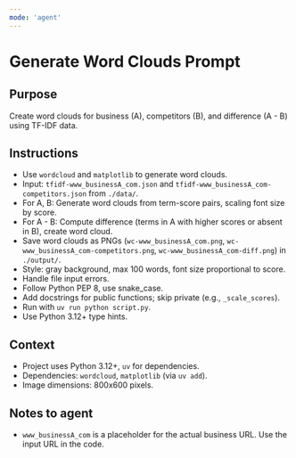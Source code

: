 ```yaml
---
mode: 'agent'
---
```

# Generate Word Clouds Prompt
## Purpose
Create word clouds for business (A), competitors (B), and difference (A - B) using TF-IDF data.

## Instructions
- Use `wordcloud` and `matplotlib` to generate word clouds.
- Input: `tfidf-www_businessA_com.json` and `tfidf-www_businessA_com-competitors.json` from `./data/`.
- For A, B: Generate word clouds from term-score pairs, scaling font size by score.
- For A - B: Compute difference (terms in A with higher scores or absent in B), create word cloud.
- Save word clouds as PNGs (`wc-www_businessA_com.png`, `wc-www_businessA_com-competitors.png`, `wc-www_businessA_com-diff.png`) in `./output/`.
- Style: gray background, max 100 words, font size proportional to score.
- Handle file input errors.
- Follow Python PEP 8, use snake_case.
- Add docstrings for public functions; skip private (e.g., `_scale_scores`).
- Run with `uv run python script.py`.
- Use Python 3.12+ type hints.

## Context
- Project uses Python 3.12+, `uv` for dependencies.
- Dependencies: `wordcloud`, `matplotlib` (via `uv add`).
- Image dimensions: 800x600 pixels.

## Notes to agent
- `www_businessA_com` is a placeholder for the actual business URL. Use the input URL in the code.
